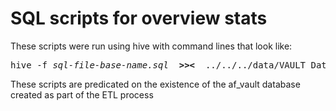 # SQL scripts for overview stats

These scripts were run using hive with command lines that look like:
<pre>
hive -f <i>sql-file-base-name.sql</i>  <b>>><</b>  ../../../data/VAULT_Data/stats_out/<i>sql-file-base-name.tab</i>
</pre>

These scripts are predicated on the existence of the af_vault 
database created as part of the ETL process

